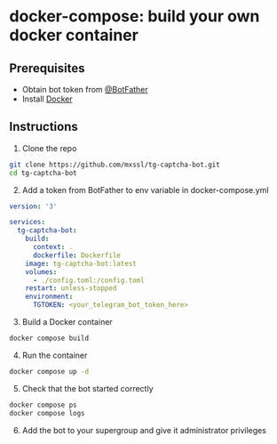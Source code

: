 # docker-compose: build your own docker container

## Prerequisites

- Obtain bot token from [@BotFather](https://t.me/BotFather)
- Install [Docker](https://docs.docker.com/install)

## Instructions

1. Clone the repo

```bash
git clone https://github.com/mxssl/tg-captcha-bot.git
cd tg-captcha-bot
```

2. Add a token from BotFather to env variable in docker-compose.yml

```yaml
version: '3'

services:
  tg-captcha-bot:
    build:
      context: .
      dockerfile: Dockerfile
    image: tg-captcha-bot:latest
    volumes:
      - ./config.toml:/config.toml
    restart: unless-stopped
    environment:
      TGTOKEN: <your_telegram_bot_token_here>
```

3. Build a Docker container

```bash
docker compose build
```

4. Run the container

```bash
docker compose up -d
```

5. Check that the bot started correctly

```bash
docker compose ps
docker compose logs
```

6. Add the bot to your supergroup and give it administrator privileges
